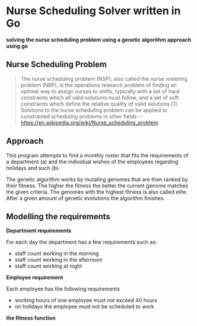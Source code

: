 Nurse Scheduling Solver written in Go
=====================================

__solving the nurse scheduling problem using a genetic algorithm approach using go__

Nurse Scheduling Problem
------------------------

>The nurse scheduling problem (NSP), also called the nurse rostering 
>problem (NRP), is the operations research problem of finding an optimal 
>way to assign nurses to shifts, typically with a set of hard constraints 
>which all valid solutions must follow, and a set of soft constraints 
>which define the relative quality of valid solutions.[1] Solutions to the 
>nurse scheduling problem can be applied to constrained scheduling 
>problems in other fields
 -- https://en.wikipedia.org/wiki/Nurse_scheduling_problem

Approach
--------

This program attempts to find a monthly roster that fits the requirements of a 
department (a) and the individual wishes of the employees regarding holidays 
and such (b).

The genetic algorithm works by mutating genomes that are then ranked by 
their fitness. The higher the fitness the better the current genome matches 
the given criteria. The genomes with the highest fitness is also called elite. 
After a given amount of genetic evolutions the algorithm finishes.  


Modelling the requirements
--------------------------

__Department requirements__

For each day the department has a few requirements such as:
 * staff count working in the morning 
 * staff count working in the afternoon
 * staff count working at night

__Employee requirement__

Each employee has the following requirements
 * working hours of one employee must not exceed 40 hours
 * on holidays the employee must not be scheduled to work
 
__the fitness function__
